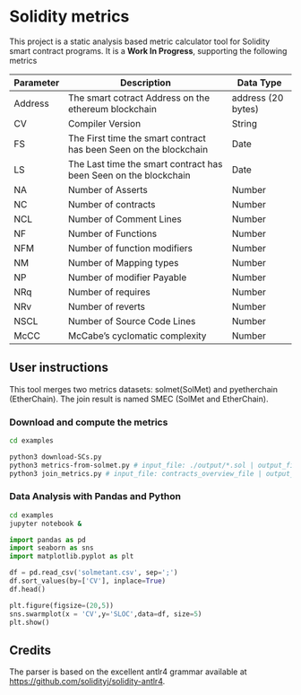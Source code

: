 # Solidity metrics

This project is a static analysis based metric calculator tool for Solidity smart contract programs.
It is a **Work In Progress**, supporting the following metrics

| Parameter | Description                                                       | Data Type          |
| --------- | ----------------------------------------------------------------- | ------------------ |
| Address   | The smart cotract Address on the ethereum blockchain              | address (20 bytes) |
| CV        | Compiler Version                                                  | String             |
| FS        | The First time the smart contract has been Seen on the blockchain | Date               |
| LS        | The Last time the smart contract has been Seen on the blockchain  | Date               |
| NA        | Number of Asserts                                                 | Number             |
| NC        | Number of contracts                                               | Number             |
| NCL       | Number of Comment Lines                                           | Number             |
| NF        | Number of Functions                                               | Number             |
| NFM       | Number of function modifiers                                      | Number             |
| NM        | Number of Mapping types                                           | Number             |
| NP        | Number of modifier Payable                                        | Number             |
| NRq       | Number of requires                                                | Number             |
| NRv       | Number of reverts                                                 | Number             |
| NSCL      | Number of Source Code Lines                                       | Number             |
| McCC      | McCabe’s cyclomatic complexity                                    | Number             |

## User instructions

This tool merges two metrics datasets: solmet(SolMet) and pyetherchain (EtherChain).
The join result is named SMEC (SolMet and EtherChain).

### Download and compute the metrics

```bash
cd examples

python3 download-SCs.py
python3 metrics-from-solmet.py # input_file: ./output/*.sol | output_file: ./output/*.out
python3 join_metrics.py # input_file: contracts_overview_file | output_file: solmetant.csv
```

### Data Analysis with Pandas and Python

```bash
cd examples
jupyter notebook &
```

```python
import pandas as pd
import seaborn as sns
import matplotlib.pyplot as plt

df = pd.read_csv('solmetant.csv', sep=';')
df.sort_values(by=['CV'], inplace=True)
df.head()

plt.figure(figsize=(20,5))
sns.swarmplot(x = 'CV',y='SLOC',data=df, size=5)
plt.show()

```

<!--
## Building the tool

You can build the tool with Maven to get an executable jar file:

```
mvn package
```

## Using the tool

Usage is very simple, the built jar is executable.
It requires two parameters:

1.  a Solidity file or a folder containing Solidity files
2.  an output csv file path.

```
java -jar solmet-0.1.jar [input(s)] [output]
```

## Output

The output is a comma separated file containing the values of the calculated metrics for each analyzed contracts/libraries/interfaces.
-->

## Credits

The parser is based on the excellent antlr4 grammar available at https://github.com/solidityj/solidity-antlr4.

